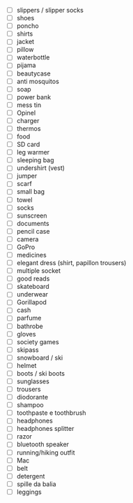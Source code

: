 ---
---
- [ ] slippers / slipper socks
- [ ] shoes
- [ ] poncho
- [ ] shirts
- [ ] jacket
- [ ] pillow
- [ ] waterbottle
- [ ] pijama
- [ ] beautycase
- [ ] anti mosquitos
- [ ] soap
- [ ] power bank
- [ ] mess tin
- [ ] Opinel
- [ ] charger
- [ ] thermos
- [ ] food
- [ ] SD card
- [ ] leg warmer
- [ ] sleeping bag
- [ ] undershirt (vest)
- [ ] jumper
- [ ] scarf
- [ ] small bag
- [ ] towel
- [ ] socks
- [ ] sunscreen
- [ ] documents
- [ ] pencil case
- [ ] camera
- [ ] GoPro
- [ ] medicines
- [ ] elegant dress (shirt, papillon trousers)
- [ ] multiple socket
- [ ] good reads
- [ ] skateboard
- [ ] underwear
- [ ] Gorillapod
- [ ] cash
- [ ] parfume
- [ ] bathrobe
- [ ] gloves
- [ ] society games
- [ ] skipass
- [ ] snowboard / ski
- [ ] helmet
- [ ] boots / ski boots
- [ ] sunglasses
- [ ] trousers
- [ ] diodorante
- [ ] shampoo
- [ ] toothpaste e toothbrush
- [ ] headphones
- [ ] headphones splitter
- [ ] razor
- [ ] bluetooth speaker
- [ ] running/hiking outfit
- [ ] Mac
- [ ] belt
- [ ] detergent
- [ ] spille da balia
- [ ] leggings